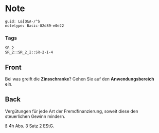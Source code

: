 # Note
```
guid: L&[Q&A-/^b
notetype: Basic-02d89-e0e22
```

### Tags
```
SR_2
SR_2::SR_2_I::SR-2-I-4
```

## Front
Bei was greift die <b>Zinsschranke</b>? Gehen Sie auf den
<b>Anwendungsbereich</b> ein.

## Back
Vergütungen für jede Art der Fremdfinanzierung, soweit diese den steuerlichen Gewinn mindern.

§ 4h Abs. 3 Satz 2 EStG.
